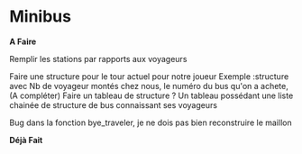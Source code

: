 # Minibus

**A Faire**

Remplir les stations par rapports aux voyageurs

Faire une structure pour le tour actuel pour notre joueur
Exemple :structure avec Nb de voyageur montés chez nous, le numéro du bus qu'on a achete, (A compléter)
Faire un tableau de structure ?
Un tableau possédant une liste chainée de structure de bus connaissant ses voyageurs

Bug dans la fonction bye_traveler, je ne dois pas bien reconstruire le maillon

**Déjà Fait**

